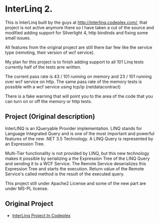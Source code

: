 InterLinq 2.
===

This is InterLinq built by the guys at http://interlinq.codeplex.com/, that project is not active anymore there so I have taken a cut of the source and modified adding support for Silverlight 4, http bindinds and fixing some small issues. 

All features from the original project are still there bar few like the service type (remoting, their version of wcf service).

My plan for this project is to finish adding support to all 101 Linq tests currently half of the tests arre written.

The current pass rate is 43 / 101 running on memory and 23 / 101 running over wcf service on http. The same pass rate of the memory tests is possible with a wcf service using tcp/ip (netdatacontract)

There is a fake warning that will point you to the area of the code that you can turn on or off the memory or http tests.

Project (Original description)
---
InterLINQ is an IQueryable Provider implementation. LINQ stands for Language Integrated Query and is one of the most important and powerful features of the new .NET 3.5 Technology. A LINQ Query is represented by an Expression Tree.

Multi-Tier functionality is not provided by LINQ, but this new technology makes it possible by serializing a the Expression Tree of the LINQ Query and sending it to a WCF Service. The Remote Service deserializes this Expression Tree and starts the execution. Return value of the Remote Service's called method is the result of the executed query.

This project still under Apache2 License and some of the new part are under MS-PL license.

Original Project
---
  - [InterLinq Project In Codeplex](http://interlinq.codeplex.com/)
  